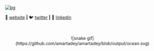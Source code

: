 [![bg][banner]][website]


🏡 [website][website] **|** 
🐦 [twitter][twitter] **|** 
👔 [linkedin][linkedin]


<!--
**amartadey/amartadey** is a ✨ _special_ ✨ repository because its `README.md` (this file) appears on your GitHub profile.

Here are some ideas to get you started:

- 🔭 I’m currently working on ...
- 🌱 I’m currently learning ...
- 👯 I’m looking to collaborate on ...
- 🤔 I’m looking for help with ...
- 💬 Ask me about ...
- 📫 How to reach me: ...
- 😄 Pronouns: ...
- ⚡ Fun fact: ...
-->
[banner]: https://user-images.githubusercontent.com/34670651/91280744-d3a9e100-e7a4-11ea-881f-660873418cfc.jpg
[website]: https://amartadey.com/
[twitter]: https://twitter.com/Amartadey/
[linkedin]: https://www.linkedin.com/in/amartadey/
<br>
<div align="center">
![snake gif](https://github.com/amartadey/amartadey/blob/output/ocean.svg)
</div>

